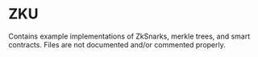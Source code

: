 # ZKU

Contains example implementations of ZkSnarks, merkle trees, and smart contracts.
Files are not documented and/or commented properly.
